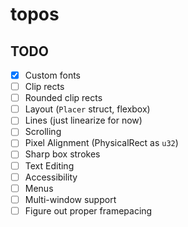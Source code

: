 # topos

## TODO

 - [x] Custom fonts
 - [ ] Clip rects
 - [ ] Rounded clip rects
 - [ ] Layout (`Placer` struct, flexbox)
 - [ ] Lines (just linearize for now)
 - [ ] Scrolling
 - [ ] Pixel Alignment (PhysicalRect as `u32`)
 - [ ] Sharp box strokes
 - [ ] Text Editing
 - [ ] Accessibility
 - [ ] Menus
 - [ ] Multi-window support
 - [ ] Figure out proper framepacing